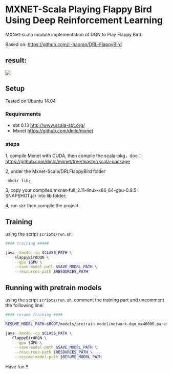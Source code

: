# MXNET-Scala Playing Flappy Bird Using Deep Reinforcement Learning
MXNet-scala module implementation of DQN to Play Flappy Bird.

Based on: https://github.com/li-haoran/DRL-FlappyBird

## result:
<img src="./results/optimised.gif"/>

## Setup
Tested on Ubuntu 14.04

### Requirements

* sbt 0.13 http://www.scala-sbt.org/
* Mxnet https://github.com/dmlc/mxnet

### steps

1, compile Mxnet with CUDA, then compile the scala-pkg，doc： https://github.com/dmlc/mxnet/tree/master/scala-package

2, under the Mxnet-Scala/DRLFlappyBird folder 
```bah
 mkdir lib;
```
3, copy your compiled mxnet-full_2.11-linux-x86_64-gpu-0.9.5-SNAPSHOT.jar into lib folder;

4, run `sbt` then compile the project


## Training
using the script `scripts/run.sh`:

```bash
#### training #####

java -Xmx4G -cp $CLASS_PATH \
	FlappyBirdDQN \
	--gpu $GPU \
	--save-model-path $SAVE_MODRL_PATH \
	--resources-path $RESOURCES_PATH
```

## Running with pretrain models
using the script `scripts/run.sh`, comment the training part and uncomment the folllowing line:

```bash
#### resume training ####

RESUME_MODRL_PATH=$ROOT/models/pretrain-model/network-dqn_mx46000.params

java -Xmx4G -cp $CLASS_PATH \
   FlappyBirdDQN \
  	--gpu $GPU \
  	--save-model-path $SAVE_MODRL_PATH \
  	--resources-path $RESOURCES_PATH \
  	--resume-model-path $RESUME_MODRL_PATH
```

Have fun !!
